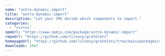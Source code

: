 ```yaml
---
name: "astro-dynamic-import"
title: "astro-dynamic-import"
description: "Let your CMS decide which components to import."
categories:
  - "css+ui"
npmUrl: "https://www.npmjs.com/package/astro-dynamic-import"
repoUrl: "https://github.com/lilnasy/gratelets"
homepageUrl: "https://github.com/lilnasy/gratelets/tree/main/packages/dynamic-import"
downloads: 1947
---
```

